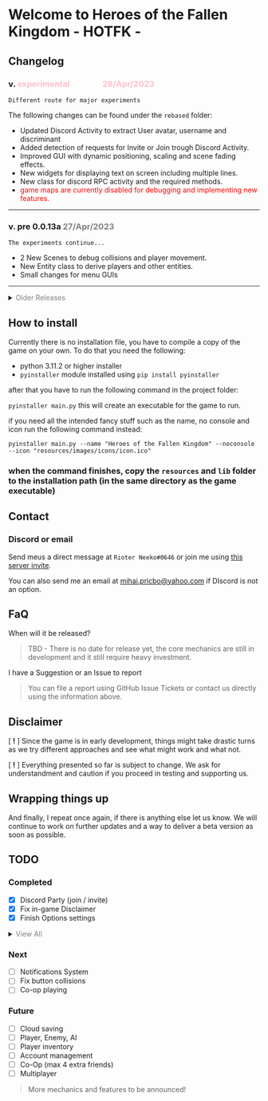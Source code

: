 # Welcome to Heroes of the Fallen Kingdom - HOTFK -

## Changelog

### v. <span style="color:pink">experimental<span> <span style="color:white"> 0.0.13b <span> <span style="color:pink">28/Apr/2023<span>

    Different route for major experiments

 The following changes can be found under the `rebased` folder:

 - Updated Discord Activity to extract User avatar, username and discriminant
 - Added detection of requests for Invite or Join trough Discord Activity.
 - Improved GUI with dynamic positioning, scaling and scene fading effects.
 - New widgets for displaying text on screen including multiple lines.
 - New class for discord RPC activity and the required methods.
 - <span style="color:red"> game maps are currently disabled for debugging and implementing new features.<span>

---

### v. pre 0.0.13a <span style="color:grey">27/Apr/2023<span>

    The experiments continue...

 - 2 New Scenes to debug collisions and player movement.
 - New Entity class to derive players and other entities.
 - Small changes for menu GUIs

---

<details closed>
<summary><span style="color:grey">Older Releases</span></summary>

### v. pre 0.0.12a <span style="color:grey">24/Apr/2023<span>

    You've got to experiment to figure out what works. (And fail a lot...)

 - Tilemap experiment.
 - Collisions experiment.
 - Player and movement experiment.

### v. pre 0.0.11a <span style="color:grey">23/Apr/2023<span>
 - New fonts for the game.
 - Option to toggle chat/console visibility.
 - New sandbox area (will be used for debugging mostly).
 - Notification widget to dispaly text on screen.
 - Modified the structe and the way that the game loads components.
 - Added Scenes and Camera with the posibility to follow an Object or Entity.

### v. pre 0.0.10a <span style="color:grey">18/Apr/2023</span>
    Settings Update! Everything is loaded and saved with dynamic configuration file!
 - Settings are now automatically loaded.
 - Options to save or reset settings.

### v. pre 0.0.9a <span style="color:grey">17/Apr/2023</span>
 - Implemented Discord SDK for activity status and party management.
 - Polishing things up before first content update!
 - Made the code more readable and removed obsolete parts.
 - Added a few console commands to controll music and sfx.
 - Started to work on Options (INCOMPLETE).

### v. pre 0.0.8a <span style="color:grey">11/Apr/2023</span>
 - Created a global mixer for easier usage.
 - New options page.

### v. pre 0.0.7a <span style="color:grey">11/Apr/2023</span>
 - Added a chat box that will be used to chat or input commands later on.
 - Game no longer close completely when pressing Escape too many times.
 - Fixed invalid invite link for Discord server.

### v. pre-0.0.6a <span style="color:grey">9/Apr/2023</span>
- Added particles class and particles in the main menu.
- Added sound mixer for background music and putton events.
- Created 2 new buttons for options and leaving the game.
- Adjusted certain UI elements.

### v. pre-0.0.5a <span style="color:grey">4/Feb/2023</span>
- Added links for Discord and Github in the main menu
- Paralax background

### v. pre-0.0.4a <span style="color:grey">3/Feb/2023</span>
- Added 5 slots for offline accounts
- Started the accounts system

### v. pre-0.0.3a
- More files removed (some will return later)
- Better game-loop and events handling

### v. pre-0.0.2a
- Older backup files moved to cloud and now require a key to access.
- Cache removal for multiple folders.
- Other unused resources removed.
- Dynamic scaling to support different monitor resolutions.
- Adjusted certain files and code for the upcoming updateds.

</details>

## How to install

Currently there is no installation file, you have to compile a copy of the game on your own. To do that you need the following:

 - python 3.11.2 or higher installer
 - `pyinstaller` module installed using `pip install pyinstaller`

after that you have to run the following command in the project folder:

`pyinstaller main.py` this will create an executable for the game to run.

if you need all the intended fancy stuff such as the name, no console and icon run the following command instead:

`pyinstaller main.py --name "Heroes of the Fallen Kingdom" --noconsole --icon "resources/images/icons/icon.ico"`

### **when the command finishes, copy the `resources` and `lib` folder to the installation path (in the same directory as the game executable)**

## Contact
### Discord or email
Send meus a direct message at `Rioter Neeko#0646` or join me using [this server invite](https://discord.gg/xcEYBpn2k2).

You can also send me an email at mihai.pricbo@yahoo.com if DIscord is not an option.

## FaQ
When will it be released?
> TBD - There is no date for release yet, the core mechanics are still in development and it still require heavy investment.

I have a Suggestion or an Issue to report
> You can file a report using GitHub Issue Tickets or contact us directly using the information above.


## Disclaimer
[ **!** ] Since the game is in early development, things might take drastic turns as we try different approaches and see what might work and what not.

[ **!** ] Everything presented so far is subject to change. We ask for understandment and caution if you proceed in testing and supporting us.


## Wrapping things up
And finally, I repeat once again, if there is anything else let us know.
We will continue to work on further updates and a way to deliver a beta version as soon as possible.

## TODO
### Completed
- [x] Discord Party (join / invite)
- [x] Fix in-game Disclaimer
- [x] Finish Options settings
<details closed>
<summary><span style="color:grey">View All</span></summary>
    
- [x] Sound System
- [x] Core System
- [x] Menu Views
- [x] Chat System
- [x] Uninterupted music between scenes
- [x] Responsive GUI
- [x] Animated Main Menu
- [x] Discord SDK implemented
- [X] Rework Font System
- [x] Creative / Sandbox
- [x] Commands to support Creative / Sandbox
- [x] Save and Load data
- [x] Tutorial level (Singleplayer)
    
</details>

### Next
- [ ] Notifications System
- [ ] Fix button collisions
- [ ] Co-op playing

### Future
- [ ] Cloud saving
- [ ] Player, Enemy, AI
- [ ] Player inventory
- [ ] Account management
- [ ] Co-Op (max 4 extra friends)
- [ ] Multiplayer

> More mechanics and features to be announced!

